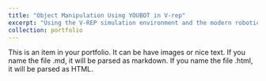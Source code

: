 ```yaml
---
title: "Object Manipulation Using YOUBOT in V-rep"
excerpt: "Using the V-REP simulation environment and the modern robotics python library, I was able to implement a PI feedforward controller for a 4 wheel mobile robot with a 5 dof arm to complete an object manipulatin task.<br/><img src='/images/500x300.png'>"
collection: portfolio
---
```


This is an item in your portfolio. It can be have images or nice text. If you name the file .md, it will be parsed as markdown. If you name the file .html, it will be parsed as HTML. 
